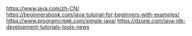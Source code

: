 <https://www.java.com/zh-CN/>  
<https://beginnersbook.com/java-tutorial-for-beginners-with-examples/>
<https://www.programcreek.com/simple-java/>
<https://dzone.com/java-jdk-development-tutorials-tools-news>
